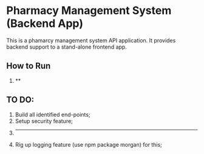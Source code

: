 # Pharmacy Management System (Backend App)
This is a phamarcy management system API application. It provides backend support to a stand-alone frontend app. 


## How to Run
1. **


## TO DO:
1. Build all identified end-points;
2. Setup security feature;
3. *****
4. Rig up logging feature (use npm package morgan) for this;